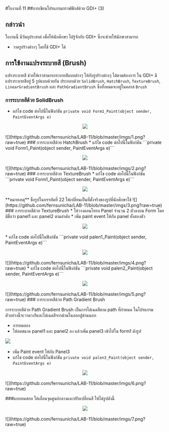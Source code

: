 #ใบงานที่ 11
##การเขียนโปรแกรมกราฟฟิกส์ด้วย GDI+ (3)
## กล่าวนำ
ใบงานนี้ มีวัตถุประสงค์ เพื่อให้นักศึกษา ได้รู้จักกับ GDI+ ซึ่งจะช่วยให้นักษาสามารถ

* วาดรูปร่างต่างๆ โดยใช้ GDI+ ได้

## การใช้งานแปรงระบายสี (Brush)
แปรงระบายสี ช่วยให้เราสามารถระบายสีแบบต่างๆ ให้กับรูปร่างต่างๆ ได้ตามต้องการ ใน GDI+ มีแปรงระบายสีอยู่ 5 รูปแบบด้วยกัน ประกอบด้วย ```SolidBrush```, ```HatchBrush```, ```TextureBrush```, ```LinearGradientBrush``` และ ```PathGradientBrush``` ซึ่งทั้งหมดจะอยู่ในคลาส ```Brush``` 

### การระบายสีด้วย SolidBrush
* แก้ไข code ต่อไปนี้ในฟังก์ชัน ```private void Form1_Paint(object sender, PaintEventArgs e)```
<p align = "center">
<img src= "https://github.com/Desktop-Programming-Lab-2559/LAB-11/blob/master/imgs/lab11-1.png">
</p>
![](https://github.com/fernsunicha/LAB-11/blob/master/imgs/1.png?raw=true)
### การระบายสีด้วย HatchBrush
* แก้ไข code ต่อไปนี้ในฟังก์ชัน ```private void Form1_Paint(object sender, PaintEventArgs e)```
 <p align = "center">
<img src= "https://github.com/Desktop-Programming-Lab-2559/LAB-11/blob/master/imgs/lab11-2.png">
</p>
![](https://github.com/fernsunicha/LAB-11/blob/master/imgs/2.png?raw=true)
### การระบายสีด้วย TextureBrush
* แก้ไข code ต่อไปนี้ในฟังก์ชัน ```private void Form1_Paint(object sender, PaintEventArgs e)```
  <p align = "center">
<img src= "https://github.com/Desktop-Programming-Lab-2559/LAB-11/blob/master/imgs/lab11-3.png">
</p>
**หมายเหตุ** ชื่อรูปในบรรทัดที่ 22 ให้เปลี่ยนเป็นที่ตั้งจริงของรูปที่นักศึกษาใช้
![](https://github.com/fernsunicha/LAB-11/blob/master/imgs/3.png?raw=true)
### การระบายสีด้วย TextureBrush
* ให้วางคอนโทรล Panel จำนวน 2 ตัวลงบน Form โดยมีชื่อว่า panel1 และ panel2 ตามลำดับ
 * เพิ่ม paint event ให้กับ panel ทั้งสองตัว
  <p align = "center">
<img src= "https://github.com/Desktop-Programming-Lab-2559/LAB-11/blob/master/imgs/lab11-4.png">
</p>
* แก้ไข code ต่อไปนี้ในฟังก์ชัน ```private void palen1_Paint(object sender, PaintEventArgs e)```
  <p align = "center">
<img src= "https://github.com/Desktop-Programming-Lab-2559/LAB-11/blob/master/imgs/lab11-5.png">
</p> 
![](https://github.com/fernsunicha/LAB-11/blob/master/imgs/4.png?raw=true)
* แก้ไข code ต่อไปนี้ในฟังก์ชัน ```private void palen2_Paint(object sender, PaintEventArgs e)```
   <p align = "center">
<img src= "https://github.com/Desktop-Programming-Lab-2559/LAB-11/blob/master/imgs/lab11-6.png">
</p>
![](https://github.com/fernsunicha/LAB-11/blob/master/imgs/5.png?raw=true)
### การระบายสีด้วย Path Gradient Brush

การระบายสีด้วย Path Gradient Brush เป็นการไล่เฉดสีตาม path ที่กำหนด ในโปรแกรมตัวอย่างนี้จะวาดวงรีและไล่เฉดสีจากด้านในออกสู่ด้านนอก
* การทดลอง 
 * ให้ลดขนาด panel1 และ panel2 ลง แล้วเพิ่ม panel3 เข้าไปใน form1 ดังรูป
    <p align = "center">
<img src= "https://github.com/Desktop-Programming-Lab-2559/LAB-11/blob/master/imgs/lab11-7.png">
</p>

 * เพิ่ม Paint event ให้กับ Panel3
* แก้ไข code ต่อไปนี้ในฟังก์ชัน ```private void palen3_Paint(object sender, PaintEventArgs e)```
<p align = "center">
<img src= "https://github.com/Desktop-Programming-Lab-2559/LAB-11/blob/master/imgs/lab11-8.png">
</p>
![](https://github.com/fernsunicha/LAB-11/blob/master/imgs/6.png?raw=true)

###แบบทดสอบ 
ให้เลื่อนจุดศูนย์กลางและปรับเปลี่ยนสี ให้ได้รูปดังนี้
<p align = "center">
<img src= "https://github.com/Desktop-Programming-Lab-2559/LAB-11/blob/master/imgs/lab11-9.png">
</p>
![](https://github.com/fernsunicha/LAB-11/blob/master/imgs/7.png?raw=true)
